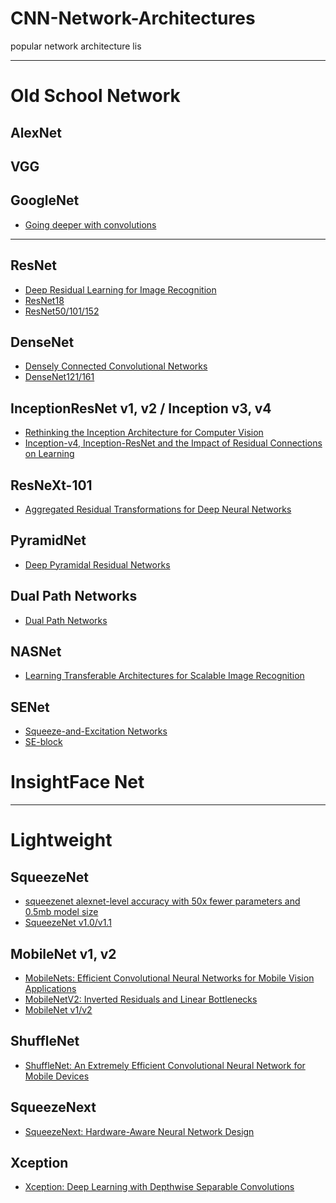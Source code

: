 # CNN-Network-Architectures
popular network architecture lis

---
# Old School Network

## AlexNet

## VGG 

## GoogleNet
- [Going deeper with convolutions](https://arxiv.org/pdf/1409.4842.pdf)

---

## ResNet
- [Deep Residual Learning for Image Recognition](https://arxiv.org/pdf/1512.03385.pdf)
- [ResNet18](https://github.com/HolmesShuan/ResNet-18-Caffemodel-on-ImageNet)
- [ResNet50/101/152](https://github.com/KaimingHe/deep-residual-networks)


## DenseNet
- [Densely Connected Convolutional Networks](https://arxiv.org/pdf/1608.06993.pdf)
- [DenseNet121/161](https://github.com/shicai/DenseNet-Caffe)


## InceptionResNet v1, v2 / Inception v3, v4
- [Rethinking the Inception Architecture for Computer Vision](https://arxiv.org/pdf/1512.00567.pdf)
- [Inception-v4, Inception-ResNet and
the Impact of Residual Connections on Learning](https://arxiv.org/pdf/1602.07261.pdf)

## ResNeXt-101
- [Aggregated Residual Transformations for Deep Neural Networks](https://arxiv.org/pdf/1709.01507.pdf)

## PyramidNet
- [Deep Pyramidal Residual Networks](https://arxiv.org/pdf/1610.02915.pdf)

## Dual Path Networks
- [Dual Path Networks](https://arxiv.org/pdf/1707.01629.pdf)


## NASNet
- [Learning Transferable Architectures for Scalable Image Recognition](https://arxiv.org/pdf/1707.07012.pdf)


## SENet
- [Squeeze-and-Excitation Networks](https://arxiv.org/pdf/1709.01507.pdf)
- [SE-block](https://github.com/hujie-frank/SENet)



# InsightFace Net

---

# Lightweight

## SqueezeNet
- [squeezenet alexnet-level accuracy with 50x fewer parameters and 0.5mb model size](https://arxiv.org/pdf/1602.07360.pdf)
- [SqueezeNet v1.0/v1.1](https://github.com/DeepScale/SqueezeNet)

## MobileNet v1, v2
- [MobileNets: Efficient Convolutional Neural Networks for Mobile Vision Applications](https://arxiv.org/pdf/1704.04861.pdf)
- [MobileNetV2: Inverted Residuals and Linear Bottlenecks](https://arxiv.org/pdf/1801.04381.pdf)
- [MobileNet v1/v2](https://github.com/shicai/MobileNet-Caffe)

## ShuffleNet
- [ShuffleNet: An Extremely Efficient Convolutional Neural Network for Mobile Devices](https://arxiv.org/pdf/1707.01083.pdf)


## SqueezeNext
- [SqueezeNext: Hardware-Aware Neural Network Design](https://arxiv.org/pdf/1803.10615.pdf)


## Xception
- [Xception: Deep Learning with Depthwise Separable Convolutions](https://arxiv.org/pdf/1610.02357.pdf)












